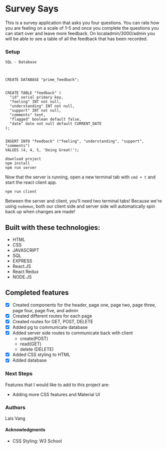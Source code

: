 # Survey Says

This is a survey application that asks you four questions. You can rate how you are feeling on a scale of 1-5 and once you complete the questions you can start over and leave more feedback. On localadmin/3000/admin you will be able to see a table of all the feedback that has been recorded. 

### Setup


```
SQL - Database



CREATE DATABASE "prime_feedback";


CREATE TABLE "feedback" (
  "id" serial primary key,
  "feeling" INT not null,
  "understanding" INT not null,
  "support" INT not null,
  "comments" text,
  "flagged" boolean default false,
  "date" date not null default CURRENT_DATE
); 


INSERT INTO "feedback" ("feeling", "understanding", "support", "comments")
VALUES (4, 4, 5, 'Doing Great!');
```

```
download project
npm install
npm run server
```

Now that the server is running, open a new terminal tab with `cmd + t` and start the react client app.

```
npm run client
```

Between the server and client, you'll need two terminal tabs! Because we're using `nodemon`, both our client side and server side will automatically spin back up when changes are made!

## Built with these technologies:
- HTML
- CSS
- JAVASCRIPT
- SQL
- EXPRESS
- React.JS
- React Redux
- NODE.JS

## Completed features
- [x] Created components for the header, page one, page two, page three, page four, page five, and admin
- [x] Created different routes for each page 
- [x] Created routes for GET, POST, DELETE
- [x] Added pg to communicate database
- [x] Added server side routes to communicate back with client
    * create(POST)
    * read(GET)
    * delete (DELETE)
- [x] Added CSS styling to HTML
- [x] Added database 

### Next Steps
Features that I would like to add to this project are:
* Adding more CSS features and Material UI

### Authors
Lais Vang

#### Acknowledgments
* CSS Styling: W3 School

